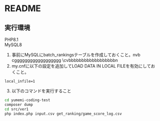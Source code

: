 # README

## 実行環境

PHP8.1  
MySQL8

1. 事前にMySQLにbatch_rankingsテーブルを作成しておくこと。nvb cgggggggggggggggggg \cvbbbbbbbbbbbbbbbbbbn
2. my.cnfに以下の設定を追加してLOAD DATA IN LOCAL FILEを有効にしておくこと。

```
local_infile=1
```

3. 以下のコマンドを実行すること

```sh
cd yumemi-coding-test
composer dump
cd src/ver1
php index.php input.csv get_ranking/game_score_log.csv
```
